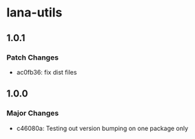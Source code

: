 # lana-utils

## 1.0.1

### Patch Changes

- ac0fb36: fix dist files

## 1.0.0

### Major Changes

- c46080a: Testing out version bumping on one package only
